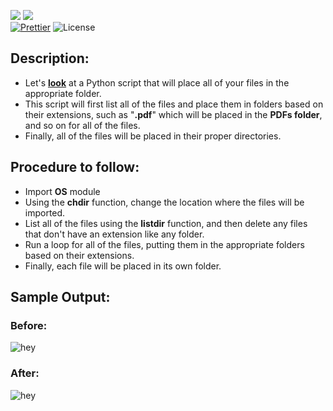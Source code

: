 ![](http://ForTheBadge.com/images/badges/made-with-python.svg)
![](https://forthebadge.com/images/badges/built-by-developers.svg)</br>
[![Prettier](https://img.shields.io/badge/Code%20Style-Prettier-red.svg)](https://github.com/prettier/prettier)
![License](https://img.shields.io/badge/License-MIT-red.svg)</br>

## Description: 
- Let's [**look**](https://github.com/Iamtripathisatyam/Awesome_Python_Scripts/blob/main/GUIScripts/QR%20Code%20Scanner/qr_code_scan.py) at a Python script that will place all of your files in the appropriate folder.
- This script will first list all of the files and place them in folders based on their extensions, such as "**.pdf**" which will be placed in the **PDFs folder**, and so on for all of the files.
- Finally, all of the files will be placed in their proper directories.

## Procedure to follow: 
- Import **OS** module
- Using the **chdir** function, change the location where the files will be imported.
- List all of the files using the **listdir** function, and then delete any files that don't have an extension like any folder.
- Run a loop for all of the files, putting them in the appropriate folders based on their extensions.
- Finally, each file will be placed in its own folder.

## Sample Output: 

### Before:

![hey](https://github.com/Iamtripathisatyam/Awesome_Python_Scripts/blob/main/BasicPythonScripts/PC%20Cleaner/Images/output_1.jpg)

### After: 

![hey](https://github.com/Iamtripathisatyam/Awesome_Python_Scripts/blob/main/BasicPythonScripts/PC%20Cleaner/Images/output_2.jpg)

